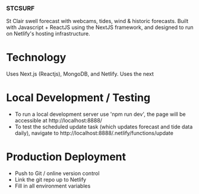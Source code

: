 ### STCSURF
 St Clair swell forecast with webcams, tides, wind & historic forecasts.
 Built with Javascript + ReactJS using the NextJS framework, and 
 designed to run on Netlify's hosting infrastructure.

# Technology
Uses Next.js (Reactjs), MongoDB, and Netlify.
Uses the next

# Local Development / Testing
 - To run a local development server use 'npm run dev',
 the page will be accessible at http://localhost:8888/
 - To test the scheduled update task (which updates forecast and tide data daily),
  navigate to http://localhost:8888/.netlify/functions/update


# Production Deployment
 - Push to Git / online version control
 - Link the git repo up to Netlify
 - Fill in all environment variables
